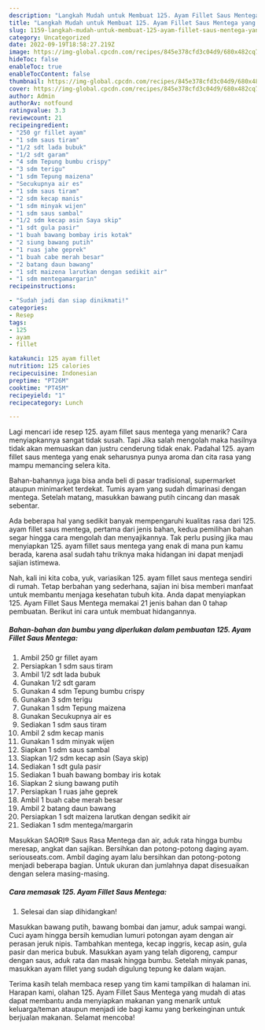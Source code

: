 ```yaml
---
description: "Langkah Mudah untuk Membuat 125. Ayam Fillet Saus Mentega yang Enak Banget, Buat Buka Puasa Menggugah Selera"
title: "Langkah Mudah untuk Membuat 125. Ayam Fillet Saus Mentega yang Enak Banget, Buat Buka Puasa Menggugah Selera"
slug: 1159-langkah-mudah-untuk-membuat-125-ayam-fillet-saus-mentega-yang-enak-banget-buat-buka-puasa-menggugah-selera
category: Uncategorized
date: 2022-09-19T18:58:27.219Z
image: https://img-global.cpcdn.com/recipes/845e378cfd3c04d9/680x482cq70/125-ayam-fillet-saus-mentega-foto-resep-utama.jpg
hideToc: false
enableToc: true
enableTocContent: false
thumbnail: https://img-global.cpcdn.com/recipes/845e378cfd3c04d9/680x482cq70/125-ayam-fillet-saus-mentega-foto-resep-utama.jpg
cover: https://img-global.cpcdn.com/recipes/845e378cfd3c04d9/680x482cq70/125-ayam-fillet-saus-mentega-foto-resep-utama.jpg
author: Admin
authorAv: notfound
ratingvalue: 3.3
reviewcount: 21
recipeingredient:
- "250 gr fillet ayam"
- "1 sdm saus tiram"
- "1/2 sdt lada bubuk"
- "1/2 sdt garam"
- "4 sdm Tepung bumbu crispy"
- "3 sdm terigu"
- "1 sdm Tepung maizena"
- "Secukupnya air es"
- "1 sdm saus tiram"
- "2 sdm kecap manis"
- "1 sdm minyak wijen"
- "1 sdm saus sambal"
- "1/2 sdm kecap asin Saya skip"
- "1 sdt gula pasir"
- "1 buah bawang bombay iris kotak"
- "2 siung bawang putih"
- "1 ruas jahe geprek"
- "1 buah cabe merah besar"
- "2 batang daun bawang"
- "1 sdt maizena larutkan dengan sedikit air"
- "1 sdm mentegamargarin"
recipeinstructions:

- "Sudah jadi dan siap dinikmati!"
categories:
- Resep
tags:
- 125
- ayam
- fillet

katakunci: 125 ayam fillet 
nutrition: 125 calories
recipecuisine: Indonesian
preptime: "PT26M"
cooktime: "PT45M"
recipeyield: "1"
recipecategory: Lunch

---
```



Lagi mencari ide resep 125. ayam fillet saus mentega yang menarik? Cara menyiapkannya sangat tidak susah. Tapi Jika salah mengolah maka hasilnya tidak akan memuaskan dan justru cenderung tidak enak. Padahal 125. ayam fillet saus mentega yang enak seharusnya punya aroma dan cita rasa yang mampu memancing selera kita.


Bahan-bahannya juga bisa anda beli di pasar tradisional, supermarket ataupun minimarket terdekat. Tumis ayam yang sudah dimarinasi dengan mentega. Setelah matang, masukkan bawang putih cincang dan masak sebentar.

Ada beberapa hal yang sedikit banyak mempengaruhi kualitas rasa dari 125. ayam fillet saus mentega, pertama dari jenis bahan, kedua pemilihan bahan segar hingga cara mengolah dan menyajikannya. Tak perlu pusing jika mau menyiapkan 125. ayam fillet saus mentega yang enak di mana pun kamu berada, karena asal sudah tahu triknya maka hidangan ini dapat menjadi sajian istimewa.


Nah, kali ini kita coba, yuk, variasikan 125. ayam fillet saus mentega sendiri di rumah. Tetap berbahan yang sederhana, sajian ini bisa memberi manfaat untuk membantu menjaga kesehatan tubuh kita. Anda dapat menyiapkan 125. Ayam Fillet Saus Mentega memakai 21 jenis bahan dan 0 tahap pembuatan. Berikut ini cara untuk membuat hidangannya.

<!--inarticleads1-->

##### Bahan-bahan dan bumbu yang diperlukan dalam pembuatan 125. Ayam Fillet Saus Mentega:

1. Ambil 250 gr fillet ayam
1. Persiapkan 1 sdm saus tiram
1. Ambil 1/2 sdt lada bubuk
1. Gunakan 1/2 sdt garam
1. Gunakan 4 sdm Tepung bumbu crispy
1. Gunakan 3 sdm terigu
1. Gunakan 1 sdm Tepung maizena
1. Gunakan Secukupnya air es
1. Sediakan 1 sdm saus tiram
1. Ambil 2 sdm kecap manis
1. Gunakan 1 sdm minyak wijen
1. Siapkan 1 sdm saus sambal
1. Siapkan 1/2 sdm kecap asin (Saya skip)
1. Sediakan 1 sdt gula pasir
1. Sediakan 1 buah bawang bombay iris kotak
1. Siapkan 2 siung bawang putih
1. Persiapkan 1 ruas jahe geprek
1. Ambil 1 buah cabe merah besar
1. Ambil 2 batang daun bawang
1. Persiapkan 1 sdt maizena larutkan dengan sedikit air
1. Sediakan 1 sdm mentega/margarin


Masukkan SAORI® Saus Rasa Mentega dan air, aduk rata hingga bumbu meresap, angkat dan sajikan. Bersihkan dan potong-potong daging ayam. seriouseats.com. Ambil daging ayam lalu bersihkan dan potong-potong menjadi beberapa bagian. Untuk ukuran dan jumlahnya dapat disesuaikan dengan selera masing-masing. 

<!--inarticleads2-->

##### Cara memasak 125. Ayam Fillet Saus Mentega:


1. Selesai dan siap dihidangkan!

Masukkan bawang putih, bawang bombai dan jamur, aduk sampai wangi. Cuci ayam hingga bersih kemudian lumuri potongan ayam dengan air perasan jeruk nipis. Tambahkan mentega, kecap inggris, kecap asin, gula pasir dan merica bubuk. Masukkan ayam yang telah digoreng, campur dengan saus, aduk rata dan masak hingga bumbu. Setelah minyak panas, masukkan ayam fillet yang sudah digulung tepung ke dalam wajan. 

Terima kasih telah membaca resep yang tim kami tampilkan di halaman ini. Harapan kami, olahan 125. Ayam Fillet Saus Mentega yang mudah di atas dapat membantu anda menyiapkan makanan yang menarik untuk keluarga/teman ataupun menjadi ide bagi kamu yang berkeinginan untuk berjualan makanan. Selamat mencoba!
